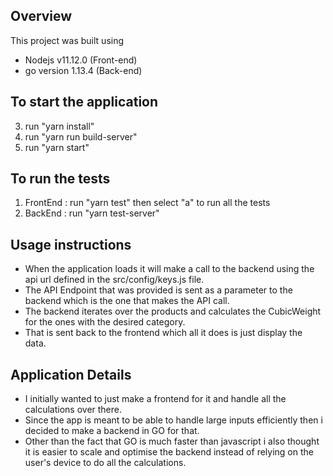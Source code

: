 ## Overview
This project was built using
- Nodejs v11.12.0 (Front-end)
- go version 1.13.4  (Back-end)

## To start the application
3. run "yarn install"
3. run "yarn run build-server"
4. run "yarn start"

## To run the tests
1. FrontEnd :
run "yarn test"
then select "a" to run all the tests
1. BackEnd :
run "yarn test-server"

## Usage instructions
- When the application loads it will make a call to the backend using the api url defined in the src/config/keys.js file.
- The API Endpoint that was provided is sent as a parameter to the backend which is the one that makes the API call.
- The backend iterates over the products and calculates the CubicWeight for the ones with the desired category.
- That is sent back to the frontend which all it does is just display the data.

## Application Details
- I initially wanted to just make a frontend for it and handle all the calculations over there.
- Since the app is meant to be able to handle large inputs efficiently then i decided to make a backend in GO for that.
- Other than the fact that GO is much faster than javascript i also thought it is easier to scale and optimise the backend instead of relying on the user's device to do all the calculations.
